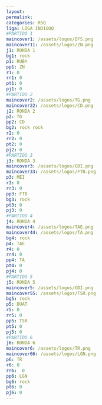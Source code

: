 ```yaml
---
layout: 
permalink: 
categories: R5Q
liga: LIGA INDIGOQ
#PARTIDO 1
maincover1: /assets/logos/DFS.png
maincover11: /assets/logos/ZN.png
j1: RONDA 1
bg1: rock
p1: RUBY
pp1: ZN
r1: 0
rr1: 0
pt1: 0
pj1: 0
#PARTIDO 2
maincover2: /assets/logos/TG.png
maincover22: /assets/logos/CD.png
j2: RONDA 2
p2: TG
pp2: CD
bg2: rock rock
r2: 0
rr2: 0
pt2: 0
pj2: 0
#PARTIDO 3
j3: RONDA 3
maincover3: /assets/logos/GDI.png
maincover33: /assets/logos/FTB.png
p3: MEI
r3: 0
rr3: 0
pp3: FTB
bg3: rock
pt3: 0
pj3: 0
#PARTIDO 4
j4: RONDA 4
maincover4: /assets/logos/TAE.png
maincover44: /assets/logos/TA.png
bg4: rock 
p4: TAE
r4: 0
rr4: 0
pp4: TA
pt4: 0
pj4: 0
#PARTIDO 5
j5: RONDA 5
maincover5: /assets/logos/GDI.png
maincover55: /assets/logos/TSR.png
bg5: rock 
p5: DUAT
r5: 0
rr5: 0
pp5: TSR
pt5: 0
pj5: 0
#PARTIDO 6
j6: RONDA 6
maincover6: /assets/logos/TR.png
maincover66: /assets/logos/LGN.png
p6: TR
r6: 0
rr6:  0
pp6: LGN
bg6: rock
pt6: 0
pj6: 0
---
```

